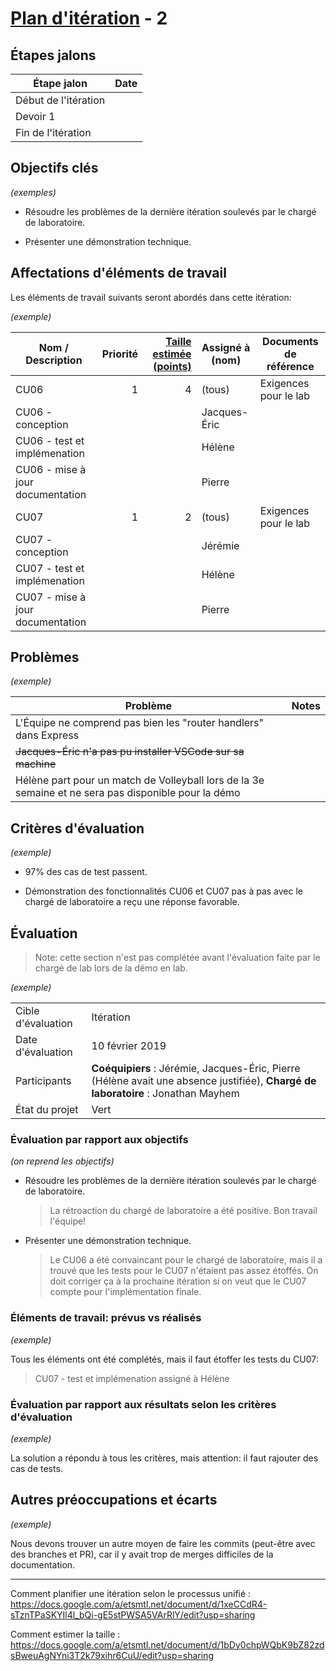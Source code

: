 # [Plan d'itération](#commentPlanifier "Comment planifier?") - 2

<!-- Note: Texte en commentaires est inclus pour donner des directives aux auteurs -->

## Étapes jalons

<!-- Dates clés montrant les délais, comme date de début et de fin; étapes
intermédiaires; points de synchronisation avec d'autres équipes;
démonstrations; et ainsi de suite pour l'itération. -->

| Étape jalon          | Date |
| -------------------- | ---: |
| Début de l'itération |      |
| Devoir 1             |      |
| Fin de l'itération   |      |

## Objectifs clés

<!-- Afficher les objectifs clés pour l'itération, généralement un à cinq.
En voici des exemples. -->

*(exemples)*

-   Résoudre les problèmes de la dernière itération soulevés par le
    chargé de laboratoire.

-   Présenter une démonstration technique.

## Affectations d'éléments de travail

<!-- Cette section fait référence aux éléments de travail à compléter dans
cette itération. -->

Les éléments de travail suivants seront abordés dans cette itération:

 *(exemple)*
 
| Nom / Description                | Priorité | [Taille estimée (points)](#commentEstimer "Comment estimer?") | Assigné à (nom) | Documents de référence |
| -------------------------------- | -------: | --------------------------: | --------------- | ---------------------- |
| CU06                             | 1        | 4                           | (tous)          | Exigences pour le lab  |
|   CU06 - conception                |          |                             | Jacques-Éric    |                        |
|   CU06 - test et implémenation     |          |                             | Hélène          |                        |
|   CU06 - mise à jour documentation |          |                             | Pierre          |                        |
| CU07                             | 1        | 2                           | (tous)          | Exigences pour le lab  |
| CU07 - conception                |          |                             | Jérémie         |                        |
| CU07 - test et implémenation     |          |                             | Hélène          |                        |
| CU07 - mise à jour documentation |          |                             | Pierre          |                        |

## Problèmes

<!-- Afficher tous les problèmes à résoudre lors de l'itération. Mettre à
jour le statut lorsque de nouvelles questions sont présentées au cours
des réunions -->
 *(exemple)*

| Problème                                                                                             | Notes |
| ---------------------------------------------------------------------------------------------------- | ----- |
| L'Équipe ne comprend pas bien les "router handlers" dans Express                                     |       |
| <del>Jacques-Éric n'a pas pu installer VSCode sur sa machine</del>                                   |       |
| Hélène part pour un match de Volleyball lors de la 3e semaine et ne sera pas disponible pour la démo |       |

## Critères d'évaluation

<!-- Une brève description de la façon d'évaluer si les objectifs de haut
niveau ont été atteints. En voici des exemples. -->
 *(exemple)*

- 97% des cas de test passent. 

- Démonstration des fonctionnalités CU06 et CU07 pas à pas avec le chargé de laboratoire a reçu une réponse favorable. 

## Évaluation

<!-- Utiliser cette section pour la saisie et la communication des
résultats et les actions des évaluations, qui sont généralement faites à
la fin de chaque itération. Si vous ne le faites pas, l'équipe ne peut
pas être en mesure d'améliorer la façon dont ils développent des
logiciels. -->
> Note: cette section n'est pas complétée avant l'évaluation faite par le chargé de lab lors de la démo en lab.

*(exemple)*

|                    |                                                                                                                            |
| ------------------ | -------------------------------------------------------------------------------------------------------------------------- |
| Cible d'évaluation | Itération <!-- *Cela pourrait être toute l'itération ou simplement un composant spécifique* -->                            |
| Date d'évaluation  |   10 février 2019 |
| Participants       | **Coéquipiers** : Jérémie, Jacques-Éric, Pierre (Hélène avait une absence justifiée), **Chargé de laboratoire** : Jonathan Mayhem |
| État du projet     | Vert <!-- *Rouge, Orange, ou Vert.* --> |

###  Évaluation par rapport aux objectifs

<!-- Documentez si vous avez abordé les objectifs précisés dans le plan
d'itération. -->
*(on reprend les objectifs)*

-   Résoudre les problèmes de la dernière itération soulevés par le
    chargé de laboratoire.
    > La rétroaction du chargé de laboratoire a été positive. Bon travail l'équipe!

-   Présenter une démonstration technique.
    > Le CU06 a été convaincant pour le chargé de laboratoire, mais il a trouvé que les tests pour le CU07 n'étaient pas assez étoffés. On doit corriger ça à la prochaine itération si on veut que le CU07 compte pour l'implémentation finale.

### Éléments de travail: prévus vs réalisés

<!-- Résumez si tous les éléments de travail prévus dans l'itération ont
été abordés, et des éléments de travail qui ont été reportés ou
ajoutés. -->
*(exemple)*

Tous les éléments ont été complétés, mais il faut étoffer les tests du CU07:

> CU07 - test et implémenation assigné à Hélène

### Évaluation par rapport aux résultats selon les critères d'évaluation 

<!-- Documentez si vous avez satisfait les critères d'évaluation précisés
dans le plan d'itération. Cela pourrait inclure des informations telles
que « Démo pour le département X a été bien accueilli, avec quelques
préoccupations soulevées autour de la convivialité », ou « 495 cas de
tests ont été automatisés avec un taux de réussite de 98%. 9 cas de test
ont été reportés parce que les éléments de travail correspondants ont
été reportés. » -->
*(exemple)*

La solution a répondu à tous les critères, mais attention: il faut rajouter des cas de tests.

## Autres préoccupations et écarts

<!-- Documentez d'autres domaines qui ont été évalués, tels que la
finance, ou type de programme, ainsi que la rétroaction des intervenants
qui n'a pas été saisie ailleurs. -->
*(exemple)*

Nous devons trouver un autre moyen de faire les commits (peut-être avec des branches et PR), car il y avait trop de merges difficiles de la documentation.

---

<a name="commentPlanifier">Comment planifier une itération selon le
    processus unifié :</a>
    <https://docs.google.com/a/etsmtl.net/document/d/1xeCCdR4-sTznTPaSKYIl4l_bQi-gE5stPWSA5VArRlY/edit?usp=sharing>

<a name="commentEstimer">Comment estimer la taille :</a>
    <https://docs.google.com/a/etsmtl.net/document/d/1bDy0chpWQbK9bZ82zdsBweuAgNYni3T2k79xihr6CuU/edit?usp=sharing>
